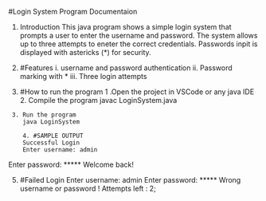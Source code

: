    #Login System Program Documentaion
   1. Introduction
   This java program shows a simple login system that prompts a user to enter the username and password. The system allows up to three attempts to eneter  the correct credentials. Passwords inpit is displayed with astericks (*) for security.

   2. #Features 
   i. username and password authentication
   ii. Password marking with *
   iii. Three login attempts

   3. #How to run the program
      1 .Open the project in VSCode or any java IDE
      2. Compile the program
         javac LoginSystem.java

     3. Run the program
        java LoginSystem    

        4. #SAMPLE OUTPUT
        Successful Login
        Enter username: admin
Enter password: *****
Welcome back!

5. #Failed Login
Enter username: admin
Enter password: *****
Wrong username or password ! Attempts left : 2;